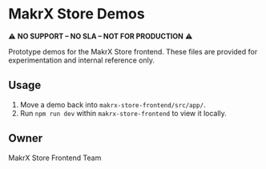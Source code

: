 # MakrX Store Demos

⚠️ **NO SUPPORT – NO SLA – NOT FOR PRODUCTION** ⚠️

Prototype demos for the MakrX Store frontend. These files are provided for experimentation and internal reference only.

## Usage

1. Move a demo back into `makrx-store-frontend/src/app/`.
2. Run `npm run dev` within `makrx-store-frontend` to view it locally.

## Owner

MakrX Store Frontend Team
